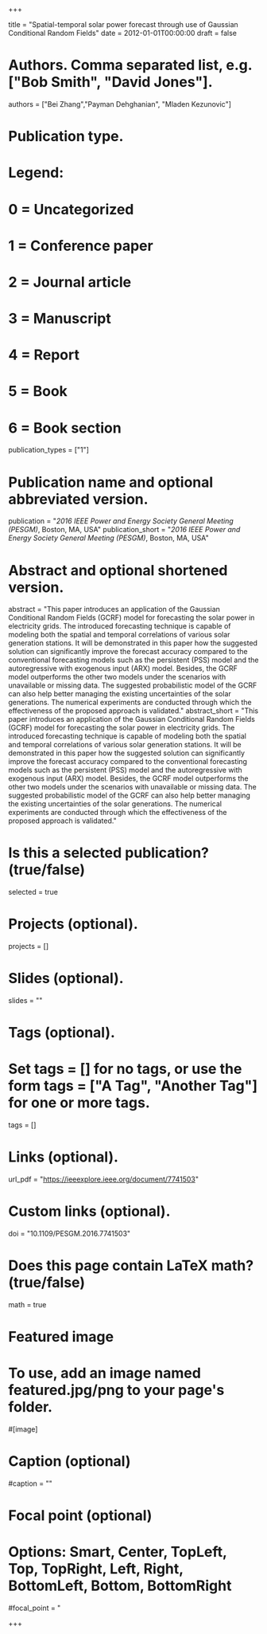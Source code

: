 +++

title = "Spatial-temporal solar power forecast through use of Gaussian Conditional Random Fields"
date = 2012-01-01T00:00:00
draft = false

# Authors. Comma separated list, e.g. ["Bob Smith", "David Jones"].
authors = ["Bei Zhang","Payman Dehghanian", "Mladen Kezunovic"]

# Publication type.
# Legend:
# 0 = Uncategorized
# 1 = Conference paper
# 2 = Journal article
# 3 = Manuscript
# 4 = Report
# 5 = Book
# 6 = Book section
publication_types = ["1"]

# Publication name and optional abbreviated version.
publication = "*2016 IEEE Power and Energy Society General Meeting (PESGM)*, Boston, MA, USA"
publication_short = "*2016 IEEE Power and Energy Society General Meeting (PESGM)*, Boston, MA, USA"


# Abstract and optional shortened version.
abstract = "This paper introduces an application of the Gaussian Conditional Random Fields (GCRF) model for forecasting the solar power in electricity grids. The introduced forecasting technique is capable of modeling both the spatial and temporal correlations of various solar generation stations. It will be demonstrated in this paper how the suggested solution can significantly improve the forecast accuracy compared to the conventional forecasting models such as the persistent (PSS) model and the autoregressive with exogenous input (ARX) model. Besides, the GCRF model outperforms the other two models under the scenarios with unavailable or missing data. The suggested probabilistic model of the GCRF can also help better managing the existing uncertainties of the solar generations. The numerical experiments are conducted through which the effectiveness of the proposed approach is validated."
abstract_short = "This paper introduces an application of the Gaussian Conditional Random Fields (GCRF) model for forecasting the solar power in electricity grids. The introduced forecasting technique is capable of modeling both the spatial and temporal correlations of various solar generation stations. It will be demonstrated in this paper how the suggested solution can significantly improve the forecast accuracy compared to the conventional forecasting models such as the persistent (PSS) model and the autoregressive with exogenous input (ARX) model. Besides, the GCRF model outperforms the other two models under the scenarios with unavailable or missing data. The suggested probabilistic model of the GCRF can also help better managing the existing uncertainties of the solar generations. The numerical experiments are conducted through which the effectiveness of the proposed approach is validated."


# Is this a selected publication? (true/false)
selected = true

# Projects (optional).

projects = []

# Slides (optional).
slides = ""

# Tags (optional).
# Set tags = [] for no tags, or use the form tags = ["A Tag", "Another Tag"] for one or more tags.
tags = []

# Links (optional).
url_pdf = "https://ieeexplore.ieee.org/document/7741503"


# Custom links (optional).

doi = "10.1109/PESGM.2016.7741503"

# Does this page contain LaTeX math? (true/false)
math = true

# Featured image
# To use, add an image named featured.jpg/png to your page's folder.

#[image]  
  # Caption (optional)
  #caption = ""
  
  # Focal point (optional)
  # Options: Smart, Center, TopLeft, Top, TopRight, Left, Right, BottomLeft, Bottom, BottomRight
  #focal_point = "

+++
